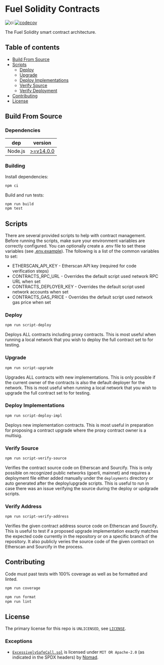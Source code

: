 # Fuel Solidity Contracts

<!-- Disable markdownlint for long lines. -->
<!-- markdownlint-disable-file MD013 -->

![ci](https://github.com/fuellabs/fuel-v2-contracts/workflows/Node.js%20Tests%20and%20Coverage/badge.svg?branch=master)
[![codecov](https://codecov.io/gh/fuellabs/fuel-v2-contracts/branch/master/graph/badge.svg?token=FVXeaaBA3d)](https://codecov.io/gh/fuellabs/fuel-v2-contracts)

The Fuel Solidity smart contract architecture.

## Table of contents

- [Build From Source](#build-from-source)
- [Scripts](#scripts)
  - [Deploy](#deploy)
  - [Upgrade](#upgrade)
  - [Deploy Implementations](#deploy-implementations)
  - [Verify Source](#verify-source)
  - [Verify Deployment](#verify-address)
- [Contributing](#contributing)
- [License](#license)

## Build From Source

### Dependencies

| dep     | version                                                  |
| ------- | -------------------------------------------------------- |
| Node.js | [>=v14.0.0](https://nodejs.org/en/blog/release/v14.0.0/) |

### Building

Install dependencies:

```sh
npm ci
```

Build and run tests:

```sh
npm run build
npm test
```

## Scripts

There are several provided scripts to help with contract management. Before running the scripts, make sure your environment variables are correctly configured. You can optionally create a .env file to set these variables (see [.env.example](.env.example)). The following is a list of the common variables to set:

- ETHERSCAN_API_KEY - Etherscan API key (required for code verification steps)
- CONTRACTS_RPC_URL - Overrides the default script used network RPC URL when set
- CONTRACTS_DEPLOYER_KEY - Overrides the default script used network accounts when set
- CONTRACTS_GAS_PRICE - Overrides the default script used network gas price when set

### Deploy

```sh
npm run script-deploy
```

Deploys ALL contracts including proxy contracts. This is most useful when running a local network that you wish to deploy the full contract set to for testing.

### Upgrade

```sh
npm run script-upgrade
```

Upgrades ALL contracts with new implementations. This is only possible if the current owner of the contracts is also the default deployer for the network. This is most useful when running a local network that you wish to upgrade the full contract set to for testing.

### Deploy Implementations

```sh
npm run script-deploy-impl
```

Deploys new implementation contracts. This is most useful in preparation for proposing a contract upgrade where the proxy contract owner is a multisig.

### Verify Source

```sh
npm run script-verify-source
```

Verifies the contract source code on Etherscan and Sourcify. This is only possible on recognized public networks (goerli, mainnet) and requires a deployment file either added manually under the `deployments` directory or auto generated after the deploy/upgrade scripts. This is useful to run in case there was an issue verifying the source during the deploy or updgrade scripts.

### Verify Address

```sh
npm run script-verify-address
```

Verifies the given contract address source code on Etherscan and Sourcify. This is useful to test if a proposed upgrade implementation exactly matches the expected code currently in the repository or on a specific branch of the repository. It also publicly veries the source code of the given contract on Etherscan and Sourcify in the process.

## Contributing

Code must past tests with 100% coverage as well as be formatted and linted.

```sh
npm run coverage

npm run format
npm run lint
```

## License

The primary license for this repo is `UNLICENSED`, see [`LICENSE`](./LICENSE).

### Exceptions

- [`ExcessivelySafeCall.sol`](./contracts/vendor/ExcessivelySafeCall.sol) is licensed under `MIT OR Apache-2.0` (as indicated in the SPDX headers) by [Nomad](https://github.com/nomad-xyz/ExcessivelySafeCall).
